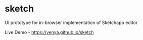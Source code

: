 # sketch
UI prototype for in-browser implementation of Sketchapp editor

Live Demo -
https://venya.github.io/sketch

